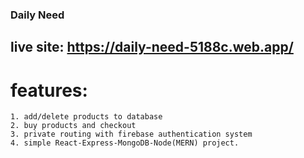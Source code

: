 ### Daily Need
## live site: https://daily-need-5188c.web.app/

# features: 
    1. add/delete products to database
    2. buy products and checkout
    3. private routing with firebase authentication system
    4. simple React-Express-MongoDB-Node(MERN) project. 